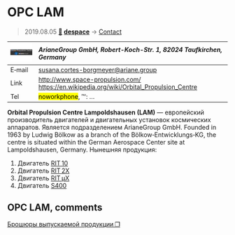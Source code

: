 # OPC LAM
> 2019.08.05 **[🚀](../index/index.md) [despace](index.md)** → [Contact](contact.md)

|[![](f/contact/o/opc_lam_logo1_thumb.jpg)](f/contact/o/opc_lam_logo1.png)|*ArianeGroup GmbH, Robert-Koch-Str. 1, 82024 Taufkirchen, Germany*|
|:--|:--|
|E‑mail|<susana.cortes-borgmeyer@ariane.group>|
|Link|<http://www.space-propulsion.com/><br> <https://en.wikipedia.org/wiki/Orbital_Propulsion_Centre>|
|Tel|<mark>noworkphone</mark>, ℻: …|

**Orbital Propulsion Centre Lampoldshausen (LAM)** — европейский производитель двигателей и двигательных установок космических аппаратов. Является подразделением ArianeGroup GmbH. Founded in 1963 by Ludwig Bölkow as a branch of the Bölkow‑Entwicklungs‑KG, the centre is situated within the German Aerospace Center site at Lampoldshausen, Germany. Нынешняя продукция:

   1. Двигатель [RIT 10](rit_10.md)
   1. Двигатель [RIT 2X](rit_2x.md)
   1. Двигатель [RIT µX](rit_mux.md)
   1. Двигатель [S400](s400.md)


<p style="page-break-after:always"> </p>

## OPC LAM, comments

[Брошюры выпускаемой продукции ❐](f/contact/o/opc_lam_brochures.7z)
